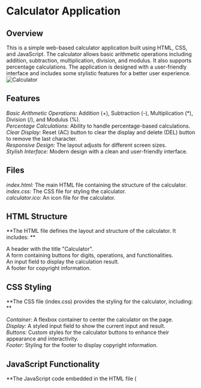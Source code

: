 # Calculator Application

## Overview

This is a simple web-based calculator application built using HTML, CSS, and JavaScript. The calculator allows basic arithmetic operations including addition, subtraction, multiplication, division, and modulus. It also supports percentage calculations. The application is designed with a user-friendly interface and includes some stylistic features for a better user experience.
![Calculator](https://github.com/tabrez1433/InternPe_Calculator/assets/152283368/787a2649-6d81-4762-b4e4-f076267e6155)

## Features

*Basic Arithmetic Operations:* Addition (+), Subtraction (-), Multiplication (*), Division (/), and Modulus (%).  
*Percentage Calculations:* Ability to handle percentage-based calculations.  
*Clear Display:* Reset (AC) button to clear the display and delete (DEL) button to remove the last character.  
*Responsive Design:* The layout adjusts for different screen sizes.  
*Stylish Interface:* Modern design with a clean and user-friendly interface.  

## Files

*index.html:* The main HTML file containing the structure of the calculator.  
*index.css:* The CSS file for styling the calculator.  
*calculator.ico:* An icon file for the calculator.  

## HTML Structure

**The HTML file defines the layout and structure of the calculator. It includes: ** 

A header with the title "Calculator".  
A form containing buttons for digits, operations, and functionalities.  
An input field to display the calculation result.  
A footer for copyright information.  

## CSS Styling

**The CSS file (index.css) provides the styling for the calculator, including:  **

*Container:* A flexbox container to center the calculator on the page.  
*Display:* A styled input field to show the current input and result.  
*Buttons:* Custom styles for the calculator buttons to enhance their appearance and interactivity.  
*Footer:* Styling for the footer to display copyright information.  

## JavaScript Functionality

**The JavaScript code embedded in the HTML file (<script> section) provides the functionality for the calculator:  **

*equal() Function:* Evaluates the expression entered by the user and updates the display with the result.  
*Copyright Function:* Dynamically updates the footer with the current year.  

## Usage

*Opening the Calculator:* Open the index.html file in a web browser.  
*Performing Calculations:* Use the buttons to enter digits and operations. The display will update with the entered expression.  
*Evaluating the Expression:* Press the = button to evaluate the expression. The result will be shown in the display.  
*Clearing the Display:* Use the AC button to clear the display and the DEL button to remove the last character.  
*Percentage Calculation:* Use the % button for modulus operations or percentage calculations (e.g., a-b% for discount calculations).  

## Installation

No installation is required. Simply download the files and open the index.html file in a web browser to use the calculator.  
